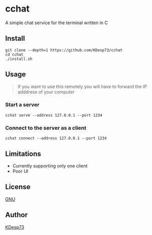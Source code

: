 # cchat

A simple chat service for the terminal written in C

## Install 

```console
git clone --depth=1 https://github.com/KDesp73/cchat
cd cchat
./install.sh
```

## Usage

> If you want to use this remotely you will have to forward the IP adddress of
your computer

### Start a server

```console
cchat serve --address 127.0.0.1 --port 1234
```

### Connect to the server as a client

```console
cchat connect --address 127.0.0.1 --port 1234
```

## Limitations

- Currently supporting only one client
- Poor UI

## License

[GNU](./LICENSE)

## Author

[KDesp73](https://github.com/KDesp73)


